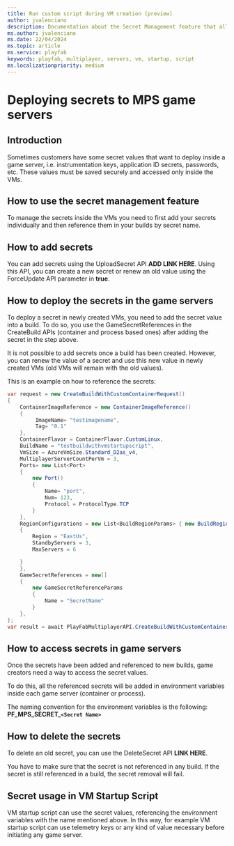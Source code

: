 ```yaml
---
title: Run custom script during VM creation (preview)
author: jvalenciano
description: Documentation about the Secret Management feature that allows customer to deploy secrets into game servers
ms.author: jvalenciano
ms.date: 22/04/2024
ms.topic: article
ms.service: playfab
keywords: playfab, multiplayer, servers, vm, startup, script
ms.localizationpriority: medium
---
```


# Deploying secrets to MPS game servers

## Introduction

Sometimes customers have some secret values that want to deploy inside a game server, i.e. instrumentation keys, application ID secrets, passwords, etc. These values must be saved securely and accessed only inside the VMs.

## How to use the secret management feature
To manage the secrets inside the VMs you need to first add your secrets individually and then reference them in your builds by secret name.

## How to add secrets
You can add secrets using the UploadSecret API **ADD LINK HERE**. Using this API, you can create a new secret or renew an old value using the ForceUpdate API parameter in **true**.

## How to deploy the secrets in the game servers
To deploy a secret in newly created VMs, you need to add the secret value into a build. To do so, you use the GameSecretReferences in the CreateBuild APIs (container and process based ones) after adding the secret in the step above.

It is not possible to add secrets once a build has been created. However, you can renew the value of a secret and use this new value in newly created VMs (old VMs will remain with the old values).

This is an example on how to reference the secrets:
```csharp
var request = new CreateBuildWithCustomContainerRequest()
{ 
    ContainerImageReference = new ContainerImageReference()
    {
         ImageName= "testimagename",
         Tag= "0.1"
    },
    ContainerFlavor = ContainerFlavor.CustomLinux,
    BuildName = "testbuildwithvmstartupscript",
    VmSize = AzureVmSize.Standard_D2as_v4,
    MultiplayerServerCountPerVm = 3,
    Ports= new List<Port>
    {
        new Port()
        {
            Name= "port",
            Num= 123,
            Protocol = ProtocolType.TCP   
        }
    },
    RegionConfigurations = new List<BuildRegionParams> { new BuildRegionParams()
    {
        Region = "EastUs",
        StandbyServers = 3,
        MaxServers = 6

    } 
    },
    GameSecretReferences = new[]
    {
        new GameSecretReferenceParams
        {
            Name = "SecretName"
        }
    },
};
var result = await PlayFabMultiplayerAPI.CreateBuildWithCustomContainerAsync(request);
```

## How to access secrets in game servers
Once the secrets have been added and referenced to new builds, game creators need a way to access the secret values.

To do this, all the referenced secrets will be added in environment variables inside each game server (container or process).

The naming convention for the environment variables is the following:
**PF_MPS_SECRET_`<Secret Name>`**

## How to delete the secrets
To delete an old secret, you can use the DeleteSecret API **LINK HERE**.

You have to make sure that the secret is not referenced in any build. If the secret is still referenced in a build, the secret removal will fail.

## Secret usage in VM Startup Script
VM startup script can use the secret values, referencing the environment variables with the name mentioned above. In this way, for example VM startup script can use telemetry keys or any kind of value necessary before initiating any game server.
